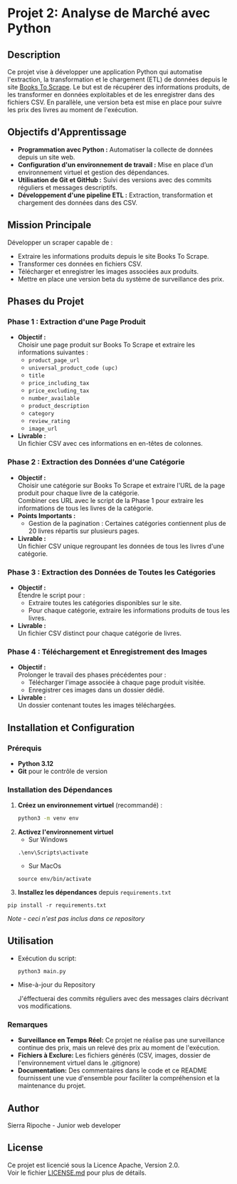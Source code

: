 # Projet 2: Analyse de Marché avec Python

## Description

Ce projet vise à développer une application Python qui automatise l'extraction, la transformation et le chargement (ETL) de données depuis le site [Books To Scrape](http://books.toscrape.com/). Le but est de récupérer des informations produits, de les transformer en données exploitables et de les enregistrer dans des fichiers CSV. En parallèle, une version beta est mise en place pour suivre les prix des livres au moment de l'exécution.

## Objectifs d'Apprentissage

- **Programmation avec Python :** Automatiser la collecte de données depuis un site web.
- **Configuration d'un environnement de travail :** Mise en place d’un environnement virtuel et gestion des dépendances.
- **Utilisation de Git et GitHub :** Suivi des versions avec des commits réguliers et messages descriptifs.
- **Développement d'une pipeline ETL :** Extraction, transformation et chargement des données dans des CSV.

## Mission Principale

Développer un scraper capable de :
- Extraire les informations produits depuis le site Books To Scrape.
- Transformer ces données en fichiers CSV.
- Télécharger et enregistrer les images associées aux produits.
- Mettre en place une version beta du système de surveillance des prix.

## Phases du Projet

### Phase 1 : Extraction d'une Page Produit

- **Objectif :**  
  Choisir une page produit sur Books To Scrape et extraire les informations suivantes :
  - `product_page_url`
  - `universal_product_code (upc)`
  - `title`
  - `price_including_tax`
  - `price_excluding_tax`
  - `number_available`
  - `product_description`
  - `category`
  - `review_rating`
  - `image_url`
- **Livrable :**  
  Un fichier CSV avec ces informations en en-têtes de colonnes.

### Phase 2 : Extraction des Données d'une Catégorie

- **Objectif :**  
  Choisir une catégorie sur Books To Scrape et extraire l'URL de la page produit pour chaque livre de la catégorie.  
  Combiner ces URL avec le script de la Phase 1 pour extraire les informations de tous les livres de la catégorie.
- **Points Importants :**  
  - Gestion de la pagination : Certaines catégories contiennent plus de 20 livres répartis sur plusieurs pages.
- **Livrable :**  
  Un fichier CSV unique regroupant les données de tous les livres d'une catégorie.

### Phase 3 : Extraction des Données de Toutes les Catégories

- **Objectif :**  
  Étendre le script pour :
  - Extraire toutes les catégories disponibles sur le site.
  - Pour chaque catégorie, extraire les informations produits de tous les livres.
- **Livrable :**  
  Un fichier CSV distinct pour chaque catégorie de livres.

### Phase 4 : Téléchargement et Enregistrement des Images

- **Objectif :**  
  Prolonger le travail des phases précédentes pour :
  - Télécharger l'image associée à chaque page produit visitée.
  - Enregistrer ces images dans un dossier dédié.
- **Livrable :**  
  Un dossier contenant toutes les images téléchargées.

## Installation et Configuration

### Prérequis

- **Python 3.12**
- **Git** pour le contrôle de version

### Installation des Dépendances

1. **Créez un environnement virtuel** (recommandé) :
   ```bash
   python3 -m venv env
   ```
2. **Activez l'environnement virtuel**
   - Sur Windows
   ```
   .\env\Scripts\activate
   ```
   - Sur MacOs
   ```
   source env/bin/activate
3. **Installez les dépendances** depuis <code>requirements.txt</code>
```
pip install -r requirements.txt
```
    
*Note - ceci n'est pas inclus dans ce repository*

## Utilisation
- Exécution du script:
  ```
  python3 main.py
  ```
- Mise-à-jour du Repository
  <p>J'éffectuerai des commits réguliers avec des messages clairs décrivant vos modifications.</p>

### Remarques
- **Surveillance en Temps Réel:** Ce projet ne réalise pas une surveillance continue des prix, mais un relevé des prix au moment de l'exécution.
- **Fichiers à Exclure:** Les fichiers générés (CSV, images, dossier de l'environnement virtuel dans le .gitignore)
- **Documentation:** Des commentaires dans le code et ce README fournissent une vue d'ensemble pour faciliter la compréhension et la maintenance du projet.

## Author
Sierra Ripoche - Junior web developer

## License

Ce projet est licencié sous la Licence Apache, Version 2.0.  
Voir le fichier [LICENSE.md](LICENSE.md) pour plus de détails.